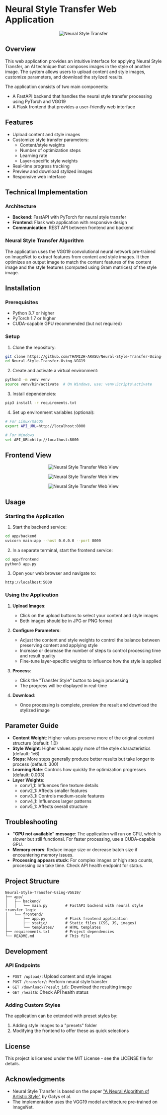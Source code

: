 # Neural Style Transfer Web Application

<p align="center">
  <img src="notebooks/images/Concept.png" alt="Neural Style Transfer">
</p>

## Overview

This web application provides an intuitive interface for applying Neural Style Transfer, an AI technique that composes images in the style of another image. The system allows users to upload content and style images, customize parameters, and download the stylized results.

The application consists of two main components:
- A FastAPI backend that handles the neural style transfer processing using PyTorch and VGG19
- A Flask frontend that provides a user-friendly web interface

## Features

- Upload content and style images
- Customize style transfer parameters:
  - Content/style weights
  - Number of optimization steps
  - Learning rate
  - Layer-specific style weights
- Real-time progress tracking
- Preview and download stylized images
- Responsive web interface

## Technical Implementation

### Architecture
- **Backend**: FastAPI with PyTorch for neural style transfer
- **Frontend**: Flask web application with responsive design
- **Communication**: REST API between frontend and backend

### Neural Style Transfer Algorithm
The application uses the VGG19 convolutional neural network pre-trained on ImageNet to extract features from content and style images. It then optimizes an output image to match the content features of the content image and the style features (computed using Gram matrices) of the style image.

## Installation

### Prerequisites
- Python 3.7 or higher
- PyTorch 1.7 or higher
- CUDA-capable GPU recommended (but not required)

### Setup

1. Clone the repository:
```bash
git clone https://github.com/THAMIZH-ARASU/Neural-Style-Transfer-Using-VGG19.git
cd Neural-Style-Transfer-Using-VGG19
```

2. Create and activate a virtual environment:
```bash
python3 -m venv venv
source venv/bin/activate  # On Windows, use: venv\Scripts\activate
```

3. Install dependencies:
```bash
pip3 install -r requirements.txt
```

4. Set up environment variables (optional):
```bash
# For Linux/macOS
export API_URL=http://localhost:8000

# For Windows
set API_URL=http://localhost:8000
```
## Frontend View

<p align="center">
  <img src="notebooks/images/web_view1.png" alt="Neural Style Transfer Web View">
</p>

<p align="center">
  <img src="notebooks/images/web_view2.png" alt="Neural Style Transfer Web View">
</p>

<p align="center">
  <img src="notebooks/images/web_view3.png" alt="Neural Style Transfer Web View">
</p>

## Usage

### Starting the Application

1. Start the backend service:
```bash
cd app/backend
uvicorn main:app --host 0.0.0.0 --port 8000
```

2. In a separate terminal, start the frontend service:
```bash
cd app/frontend
python3 app.py
```

3. Open your web browser and navigate to:
```
http://localhost:5000
```

### Using the Application

1. **Upload Images**:
   - Click on the upload buttons to select your content and style images
   - Both images should be in JPG or PNG format

2. **Configure Parameters**:
   - Adjust the content and style weights to control the balance between preserving content and applying style
   - Increase or decrease the number of steps to control processing time and result quality
   - Fine-tune layer-specific weights to influence how the style is applied

3. **Process**:
   - Click the "Transfer Style" button to begin processing
   - The progress will be displayed in real-time

4. **Download**:
   - Once processing is complete, preview the result and download the stylized image

## Parameter Guide

- **Content Weight**: Higher values preserve more of the original content structure (default: 1.0)
- **Style Weight**: Higher values apply more of the style characteristics (default: 1e6)
- **Steps**: More steps generally produce better results but take longer to process (default: 300)
- **Learning Rate**: Controls how quickly the optimization progresses (default: 0.003)
- **Layer Weights**:
  - conv1_1: Influences fine texture details
  - conv2_1: Affects smaller features
  - conv3_1: Controls medium-scale features
  - conv4_1: Influences larger patterns
  - conv5_1: Affects overall structure

## Troubleshooting

- **"GPU not available" message**: The application will run on CPU, which is slower but still functional. For faster processing, use a CUDA-capable GPU.
- **Memory errors**: Reduce image size or decrease batch size if encountering memory issues.
- **Processing appears stuck**: For complex images or high step counts, processing can take time. Check API health endpoint for status.

## Project Structure

```
Neural-Style-Transfer-Using-VGG19/
├── app/
│   ├── backend/
│   │   └── main.py        # FastAPI backend with neural style transfer logic
│   └── frontend/
│       ├── app.py         # Flask frontend application
│       ├── static/        # Static files (CSS, JS, images)
│       └── templates/     # HTML templates
├── requirements.txt       # Project dependencies
└── README.md              # This file
```

## Development

### API Endpoints

- `POST /upload/`: Upload content and style images
- `POST /transfer/`: Perform neural style transfer
- `GET /download/{result_id}`: Download the resulting image
- `GET /health`: Check API health status

### Adding Custom Styles

The application can be extended with preset styles by:
1. Adding style images to a "presets" folder
2. Modifying the frontend to offer these as quick selections

## License

This project is licensed under the MIT License - see the LICENSE file for details.

## Acknowledgments

- Neural Style Transfer is based on the paper ["A Neural Algorithm of Artistic Style"](http://arxiv.org/pdf/1508.06576) by Gatys et al.
- The implementation uses the VGG19 model architecture pre-trained on ImageNet.
